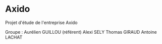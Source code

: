 # Axido
Projet d'étude de l'entreprise Axido


Groupe : 
Aurélien GUILLOU (référent)
Alexi SELY
Thomas GIRAUD
Antoine LACHAT
